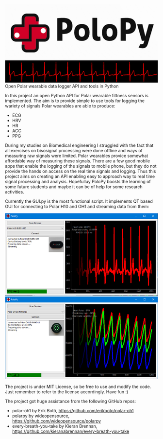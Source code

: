 ![Alt text](Images/polopylogo.jpg)
![Alt text](Images/H10_ecg.png)
Open Polar wearable data logger API and tools in Python

In this project an open Python API for Polar wearable fittness sensors is implemented. The aim is to provide simple to use tools for logging the wariety of signals Polar wearables are able to produce:
* ECG
* HRV
* HR
* ACC
* PPG 

During my studies on Biomedical engineering I struggled with the fact that all exercises on bisosignal processing were done offline and ways of measuring raw signals were limited. Polar wearables provice somewhat affordable way of measuring these signals. There are a few good mobile apps that enable the logging of the signals to mobile phone, but they do not provide the hands on access on the real time signals and logging. Thus this project aims on creating an API enabling easy to approach way to real time signal processing and analysis. Hopefulluy PoloPy boosts the learning of some future students and maybe it can be of help for some research activities. 

Currently the GUI.py is the most functional script. It implements QT based GUI for connecting to Polar H10 and OH1 and streaming data from them:

![Alt text](Images/GUI_example_H10.PNG)
![Alt text](Images/GUI_example_OH1.PNG)

The project is under MIT License, so be free to use and modify the code. Just remember to refer to the license accordingly.
Have fun :)

The project got huge assistance from the following GitHub repos:
* polar-oh1 by Erik Botö, https://github.com/erikboto/polar-oh1
* polarpy by wideopensource, https://github.com/wideopensource/polarpy
* every-breath-you-take by Kieran Brennan, https://github.com/kieranabrennan/every-breath-you-take
